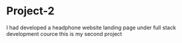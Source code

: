 # Project-2
I had developed  a headphone website landing page under full stack development cource this is my second project

